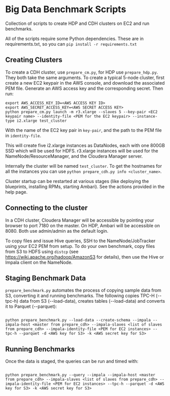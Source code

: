 Big Data Benchmark Scripts
======

Collection of scripts to create HDP and CDH clusters on EC2 and run benchmarks.

All of the scripts require some Python dependencies. These are in requirements.txt, so you can `pip install -r requirements.txt`

Creating Clusters
--------

To create a CDH cluster, use `prepare_cm.py`, for HDP use `prepare_hdp.py`. They both take the same arguments. To create a typical 5-node cluster, first create a new EC2 keypair in the AWS console, and download the associated PEM file. Generate an AWS access key and the corresponding secret. Then run:

```
export AWS_ACCESS_KEY_ID=<AWS ACCESS KEY ID>
export AWS_SECRET_ACCESS_KEY=<AWS SECRET ACCESS KEY> 
python prepare_cm.py launch -m r3.xlarge --slaves 5 --key-pair <EC2 keypair name> --identity-file <PEM for the EC2 keypair> --instance-type i2.xlarge test_cluster 

```

With the name of the EC2 key pair in `key-pair`, and the path to the PEM file in `identity-file`. 

This will create five i2.xlarge instances as DataNodes, each with one 800GB SSD which will be used for HDFS. r3.xlarge instances will be used for the NameNode/ResourceManager, and the Cloudera Manager server.

Internally the cluster will be named `test_cluster`. To get the hostnames for all the instances you can use `python prepare_cdh.py info <cluster_name>`.

Cluster startup can be restarted at various stages (like deploying the blueprints, installing RPMs, starting Ambari). See the actions provided in the help page.

Connecting to the cluster
--------

In a CDH cluster, Cloudera Manager will be accessible by pointing your browser to port 7180 on the master. On HDP, Ambari will be accessible on 8080. Both use admin/admin as the default login.

To copy files and issue Hive queries, SSH to the NameNode/JobTracker using your EC2 PEM from setup. To do your own benchmark, copy files from S3 to HDFS using ```distcp``` (see https://wiki.apache.org/hadoop/AmazonS3 for details), then use the Hive or Impala client on the NameNode.


Staging Benchmark Data
--------

`prepare_benchmark.py` automates the process of copying sample data from S3, converting it and running benchmarks. The following copies TPC-H (--tpc-h) data from S3 (--load-data), creates tables (--load-data) and converts it to Parquet (--parquet): 

```

python prepare_benchmark.py --load-data --create-schema --impala --impala-host <master from prepare_cdh> --impala-slaves <list of slaves from prepare_cdh> --impala-identity-file <PEM for EC2 instances> --tpc-h --parquet -d <AWS key for S3> -k <AWS secret key for S3>

```  

Running Benchmarks
-------

Once the data is staged, the queries can be run and timed with:

```

python prepare_benchmark.py --query --impala --impala-host <master from prepare_cdh> --impala-slaves <list of slaves from prepare_cdh> --impala-identity-file <PEM for EC2 instances> --tpc-h --parquet -d <AWS key for S3> -k <AWS secret key for S3>


```
